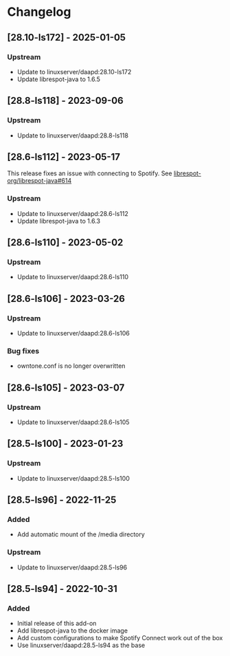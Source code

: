 # Changelog

## [28.10-ls172] - 2025-01-05
### Upstream
- Update to linuxserver/daapd:28.10-ls172
- Update librespot-java to 1.6.5


## [28.8-ls118] - 2023-09-06
### Upstream
- Update to linuxserver/daapd:28.8-ls118


## [28.6-ls112] - 2023-05-17

This release fixes an issue with connecting to Spotify. See [librespot-org/librespot-java#614](https://github.com/librespot-org/librespot-java/issues/614)

### Upstream
- Update to linuxserver/daapd:28.6-ls112
- Update librespot-java to 1.6.3


## [28.6-ls110] - 2023-05-02
### Upstream
- Update to linuxserver/daapd:28.6-ls110


## [28.6-ls106] - 2023-03-26
### Upstream
- Update to linuxserver/daapd:28.6-ls106

### Bug fixes
- owntone.conf is no longer overwritten


## [28.6-ls105] - 2023-03-07
### Upstream
- Update to linuxserver/daapd:28.6-ls105


## [28.5-ls100] - 2023-01-23
### Upstream
- Update to linuxserver/daapd:28.5-ls100


## [28.5-ls96] - 2022-11-25
### Added
- Add automatic mount of the /media directory

### Upstream
- Update to linuxserver/daapd:28.5-ls96


## [28.5-ls94] - 2022-10-31
### Added
- Initial release of this add-on
- Add librespot-java to the docker image
- Add custom configurations to make Spotify Connect work out of the box
- Use linuxserver/daapd:28.5-ls94 as the base
